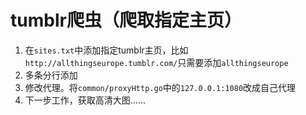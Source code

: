 # tumblr爬虫（爬取指定主页）
1. 在`sites.txt`中添加指定tumblr主页，比如`http://allthingseurope.tumblr.com/`只需要添加`allthingseurope`
2. 多条分行添加
3. 修改代理。将`common/proxyHttp.go`中的`127.0.0.1:1080`改成自己代理
4. 下一步工作，获取高清大图......
